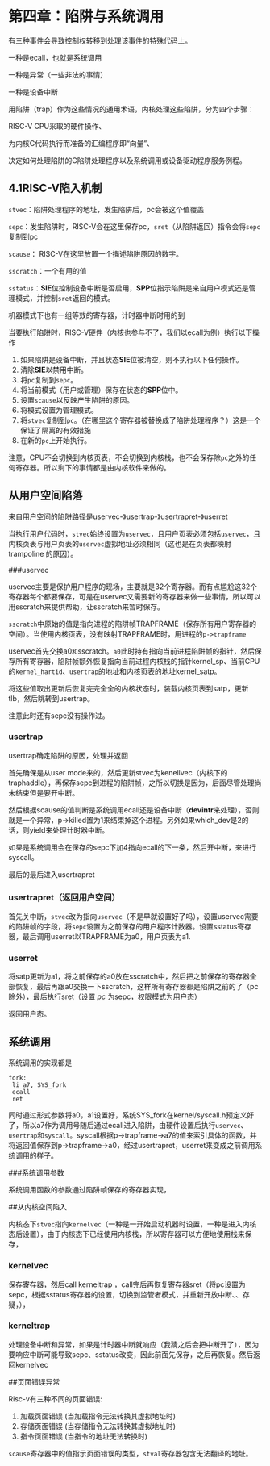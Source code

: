 # 第四章：陷阱与系统调用

有三种事件会导致控制权转移到处理该事件的特殊代码上。

一种是ecall，也就是系统调用

一种是异常（一些非法的事情）

一种是设备中断

用陷阱（trap）作为这些情况的通用术语，内核处理这些陷阱，分为四个步骤：

RISC-V CPU采取的硬件操作、

为内核C代码执行而准备的汇编程序即“向量”、

决定如何处理陷阱的C陷阱处理程序以及系统调用或设备驱动程序服务例程。

## 4.1RISC-V陷入机制

`stvec`：陷阱处理程序的地址，发生陷阱后，pc会被这个值覆盖

`sepc`：发生陷阱时，RISC-V会在这里保存pc，`sret`（从陷阱返回）指令会将`sepc`复制到pc

`scause`： RISC-V在这里放置一个描述陷阱原因的数字。

`sscratch`：一个有用的值

`sstatus`：**SIE**位控制设备中断是否启用，**SPP**位指示陷阱是来自用户模式还是管理模式，并控制`sret`返回的模式。

机器模式下也有一组等效的寄存器，计时器中断时用的到

当要执行陷阱时，RISC-V硬件（内核也参与不了，我们以ecall为例）执行以下操作

1. 如果陷阱是设备中断，并且状态**SIE**位被清空，则不执行以下任何操作。
2. 清除**SIE**以禁用中断。
3. 将`pc`复制到`sepc`。
4. 将当前模式（用户或管理）保存在状态的**SPP**位中。
5. 设置`scause`以反映产生陷阱的原因。
6. 将模式设置为管理模式。
7. 将`stvec`复制到`pc`。（在哪里这个寄存器被替换成了陷阱处理程序？）这是一个保证了隔离的有效措施
8. 在新的`pc`上开始执行。

注意，CPU不会切换到内核页表，不会切换到内核栈，也不会保存除`pc`之外的任何寄存器。所以剩下的事情都是由内核软件来做的。



## 从用户空间陷落

来自用户空间的陷阱路径是uservec-》usertrap-》usertrapret-》userret

当执行用户代码时，`stvec`始终设置为`uservec`，且用户页表必须包括`uservec`，且内核页表与用户页表的`uservec`虚拟地址必须相同（这也是在页表都映射trampoline 的原因）。

###uservec

uservec主要是保护用户程序的现场，主要就是32个寄存器。而有点尴尬这32个寄存器每个都要保存，可是在uservec又需要新的寄存器来做一些事情，所以可以用sscratch来提供帮助，让sscratch来暂时保存。

`sscratch`中原始的值是指向进程的陷阱帧TRAPFRAME（保存所有用户寄存器的空间）。当使用内核页表，没有映射TRAPFRAME时，用进程的`p->trapframe`

uservec首先交换a0`和`sscratch。`a0`此时持有指向当前进程陷阱帧的指针，然后保存所有寄存器，陷阱帧额外恢复指向当前进程内核栈的指针kernel_sp、当前CPU的`kernel_hartid`、`usertrap`的地址和内核页表的地址kernel_satp。

将这些值取出更新后恢复完完全全的内核状态时，装载内核页表到satp，更新tlb，然后眺转到usertrap。

注意此时还有sepc没有操作过。

### usertrap

usertrap确定陷阱的原因，处理并返回

首先确保是从user mode来的，然后更新stvec为kenellvec（内核下的traphaddle），再保存sepc到进程的陷阱帧，之所以切换是因为，后面尽管处理尚未结束但是要开中断。

然后根据scause的值判断是系统调用ecall还是设备中断（**devintr**来处理），否则就是一个异常，p->killed置为1来结束掉这个进程。另外如果which_dev是2的话，则yield来处理计时器中断。

如果是系统调用会在保存的sepc下加4指向ecall的下一条，然后开中断，来进行syscall。

最后的最后进入usertrapret

### usertrapret（返回用户空间）

首先关中断，`stvec`改为指向`uservec`（不是早就设置好了吗），设置uservec需要的陷阱帧的字段，将`sepc`设置为之前保存的用户程序计数器。设置sstatus寄存器，最后调用userret以TRAPFRAME为a0，用户页表为a1.

### userret

将satp更新为a1，将之前保存的a0放在sscratch中，然后把之前保存的寄存器全部恢复，最后再跟a0交换一下sscratch，这样所有寄存器都是陷阱之前的了（pc除外），最后执行sret（设置 *pc* 为sepc，权限模式为用户态）

返回用户态。

## 系统调用

系统调用的实现都是

```assembly
fork:
 li a7, SYS_fork
 ecall
 ret
```

同时通过形式参数将a0，a1设置好，系统SYS_fork在kernel/syscall.h预定义好了，所以a7作为调用号随后通过ecall进入陷阱，由硬件设置后执行`uservec`、`usertrap`和`syscall`。syscall根据p->trapframe->a7的值来索引具体的函数，并将返回值保存到p->trapframe->a0，经过usertrapret，userret来变成之前调用系统调用的样子。

###系统调用参数

系统调用函数的参数通过陷阱帧保存的寄存器实现，

##从内核空间陷入

内核态下`stvec`指向`kernelvec`（一种是一开始启动机器时设置，一种是进入内核态后设置），由于内核态下已经使用内核栈，所以寄存器可以方便地使用栈来保存，

### kernelvec

保存寄存器，然后call kerneltrap ，call完后再恢复寄存器sret（将pc设置为sepc，根据sstatus寄存器的设置，切换到监管者模式，并重新开放中断、、存疑，），

### **kerneltrap**

处理设备中断和异常，如果是计时器中断就响应（我猜之后会把中断开了），因为要响应中断可能导致sepc、sstatus改变，因此前面先保存，之后再恢复。然后返回kernelvec

##页面错误异常

Risc-v有三种不同的页面错误:

1. 加载页面错误 (当加载指令无法转换其虚拟地址时)
2. 存储页面错误 (当存储指令无法转换其虚拟地址时)
3. 指令页面错误 (当指令的地址无法转换时)

`scause`寄存器中的值指示页面错误的类型，`stval`寄存器包含无法翻译的地址。